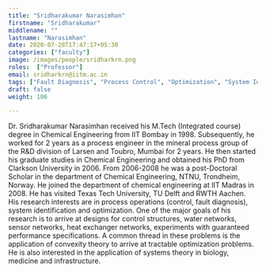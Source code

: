 ```yaml
---
title: "Sridharakumar Narasimhan"
firstname: "Sridharakumar"
middlename: ""
lastname: "Narasimhan"
date: 2020-07-28T17:47:17+05:30
categories: ["faculty"]
image: /images/people/sridharkrn.png
roles:  ["Professor"]
email: sridharkrn@iitm.ac.in
tags: ["Fault Diagnosis", "Process Control", "Optimization", "System Identification", "Systems biology"]
draft: false
weight: 100

---
```




Dr. Sridharakumar Narasimhan received his M.Tech (Integrated course) degree in Chemical Engineering from IIT Bombay in 1998. Subsequently, he worked for 2 years as a process engineer in the mineral process group of the R&D division of Larsen and Toubro, Mumbai for 2 years. He then started his graduate studies in Chemical Engineering and obtained his PhD from Clarkson University in 2006. From 2006-2008 he was a post-Doctoral Scholar in the department of Chemical Engineering, NTNU, Trondheim, Norway. He joined the department of chemical engineering at IIT Madras in 2008. He has visited Texas Tech University, TU Delft and RWTH Aachen. His research interests are in process operations (control, fault diagnosis), system identification and optimization. One of the major goals of his research is to arrive at designs for control structures, water networks, sensor networks, heat exchanger networks, experiments with guaranteed performance specifications. A common thread in these problems is the application of convexity theory to arrive at tractable optimization problems. He is also interested in the application of systems theory in biology, medicine and infrastructure.
